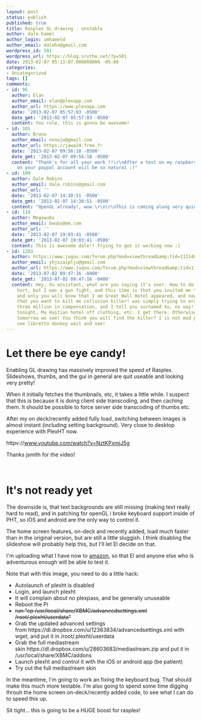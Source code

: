 ```yaml
---
layout: post
status: publish
published: true
title: Rasplex GL drawing - unstable
author: dale.hamel
author_login: umhameld
author_email: daleha@gmail.com
wordpress_id: 501
wordpress_url: https://blog.srvthe.net/?p=501
date: 2013-02-07 05:13:07.000000000 -05:00
categories:
- Uncategorized
tags: []
comments:
- id: 96
  author: Elan
  author_email: elan@plexapp.com
  author_url: https://www.plexapp.com
  date: '2013-02-07 05:57:03 -0500'
  date_gmt: '2013-02-07 05:57:03 -0500'
  content: You rule, this is gonna be awesome!
- id: 101
  author: Bruno
  author_email: nonojw@gmail.com
  author_url: https://jawa24.free.fr
  date: '2013-02-07 09:56:18 -0500'
  date_gmt: '2013-02-07 09:56:18 -0500'
  content: "Thank's for all your work !!\r\nAfter a test on my raspberry , a donate
    on your paypal account wiil be so natural :)"
- id: 109
  author: Dale Robins
  author_email: dale.robins@gmail.com
  author_url: ''
  date: '2013-02-07 14:30:51 -0500'
  date_gmt: '2013-02-07 14:30:51 -0500'
  content: "OpenGL already!, wow.\r\n\r\nThis is coming along very quickly, well done."
- id: 110
  author: Megawubs
  author_email: bwubs@me.com
  author_url: ''
  date: '2013-02-07 19:03:41 -0500'
  date_gmt: '2013-02-07 19:03:41 -0500'
  content: This is awesome dale!! Trying to get it working now :)
- id: 1283
  author: https://www.juquu.com/forum.php?mod=viewthread&amp;tid=111148&amp;extra=
  author_email: yhjxzaiplju@gmail.com
  author_url: https://www.juquu.com/forum.php?mod=viewthread&amp;tid=111148&amp;extra=
  date: '2013-07-02 09:47:16 -0400'
  date_gmt: '2013-07-02 09:47:16 -0400'
  content: Hey, Xu assistant, what are you saying it's over. How to do? You can not
    hurt, but I was a gun fight, and this time is that you invited me to dinner. Beforehand
    and only you will know that I am Great Wall Hotel appeared, and now I suspect
    that you want to kill me collusion killer! was simply trying to erase that sum
    three million in compensation, and I tell you surnamed Xu, no way! let you go
    tonight, Ma Haitian hotel off clothing, etc. I get there. Otherwise, the court
    tomorrow we see! You think you will find the killer? I is not mud pinch! Let's
    see libretto donkey wait and see!
---
```

<h1>Let there be eye candy!</h1>
Enabling GL drawing has massively improved the speed of Rasplex. Slideshows, thumbs, and the gui in general are quit useable and looking very pretty!

When it initially fetches the thumbnails, etc, it takes a little while. I suspect that this is because it is doing client side transcoding, and then caching them. It should be possible to force server side transcoding of thumbs etc.

After my on deck/recently added fully load, switching between images is almost instant (including setting background). Very close to desktop experience with PlexHT now.

httpv://www.youtube.com/watch?v=NztKPxmjJ5g

Thanks jsmith for the video!

&nbsp;
<h1>It's not ready yet</h1>
The downside is, that text backgrounds are still missing (making text really hard to read), and in patching for openGL i broke keyboard support inside of PHT, so iOS and android are the only way to control it.

The home screen features, on-deck and recently added, load much faster than in the original version, but are still a little sluggish. I think disabling the slideshow will probably help this, but I'll let El decide on that.

I'm uploading what I have now to <a href="https://rasplex.srvthe.net/rasplex-unstable.img.zip">amazon</a>, so that El and anyone else who is adventurous enough will be able to test it.

Note that with this image, you need to do a little hack:
<ul>
	<li>Autolaunch of plexht is disabled</li>
	<li>Login, and launch plexht</li>
	<li>It will complain about no plexpass, and be generally unuseable</li>
	<li>Reboot the Pi</li>
	<li><del>run "cp /usr/local/share/XBMC/advancedsettings.xml /root/.plexht/userdata"</del></li>
	<li>Grab the updated advanced settings from https://dl.dropbox.com/u/12363834/advancedsettings.xml with wget, and put it in /root/.plexht/userdata</li>
	<li>Grab the full mediastream skin https://dl.dropbox.com/u/28603683/mediastream.zip and put it in /usr/local/share/XBMC/addons</li>
	<li>Launch plexht and control it with the iOS or android app (be patient)</li>
	<li>Try out the full mediastream skin</li>
</ul>
In the meantime, I'm going to work an fixing the keyboard bug. That should make this much more testable. I'm also going to spend some time digging throuh the home screen on-deck/recently added code, to see what I can do to speed this up.

Sit tight... this is going to be a HUGE boost for rasplex!

